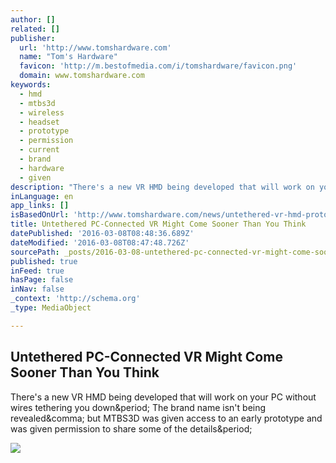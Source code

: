 ```yaml
---
author: []
related: []
publisher:
  url: 'http://www.tomshardware.com'
  name: "Tom's Hardware"
  favicon: 'http://m.bestofmedia.com/i/tomshardware/favicon.png'
  domain: www.tomshardware.com
keywords:
  - hmd
  - mtbs3d
  - wireless
  - headset
  - prototype
  - permission
  - current
  - brand
  - hardware
  - given
description: "There's a new VR HMD being developed that will work on your PC without wires tethering you down. The brand name isn't being revealed, but MTBS3D was given access to an early prototype and was given permission to share some of the details."
inLanguage: en
app_links: []
isBasedOnUrl: 'http://www.tomshardware.com/news/untethered-vr-hmd-prototype-revealed,31343.html'
title: Untethered PC-Connected VR Might Come Sooner Than You Think
datePublished: '2016-03-08T08:48:36.689Z'
dateModified: '2016-03-08T08:47:48.726Z'
sourcePath: _posts/2016-03-08-untethered-pc-connected-vr-might-come-sooner-than-you-think.md
published: true
inFeed: true
hasPage: false
inNav: false
_context: 'http://schema.org'
_type: MediaObject

---
```

<article style=""><h1>Untethered PC-Connected VR Might Come Sooner Than You Think</h1><p>There's a new VR HMD being developed that will work on your PC without wires tethering you down&amp;period; The brand name isn't being revealed&amp;comma; but MTBS3D was given access to an early prototype and was given permission to share some of the details&amp;period;</p><img src="http://media.bestofmicro.com/J/Z/564479/gallery/normal_Wireless-Proto1_w_600.jpg" /></article>